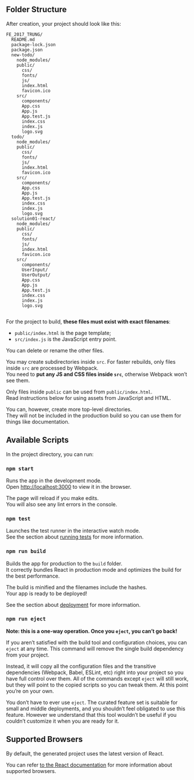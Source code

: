 
## Folder Structure

After creation, your project should look like this:

```
FE_2017_TRUNG/
  README.md
  package-lock.json
  package.json
  new-todo/
    node_modules/
    public/
      css/
      fonts/
      js/
      index.html
      favicon.ico
    src/
      components/
      App.css
      App.js
      App.test.js
      index.css
      index.js
      logo.svg
  todo/
    node_modules/
    public/
      css/
      fonts/
      js/
      index.html
      favicon.ico
    src/
      components/
      App.css
      App.js
      App.test.js
      index.css
      index.js
      logo.svg
  solution01-react/
    node_modules/
    public/
      css/
      fonts/
      js/
      index.html
      favicon.ico
    src/
      components/
      UserInput/
      UserOutput/
      App.css
      App.js
      App.test.js
      index.css
      index.js
      logo.svg
  
```

For the project to build, **these files must exist with exact filenames**:

* `public/index.html` is the page template;
* `src/index.js` is the JavaScript entry point.

You can delete or rename the other files.

You may create subdirectories inside `src`. For faster rebuilds, only files inside `src` are processed by Webpack.<br>
You need to **put any JS and CSS files inside `src`**, otherwise Webpack won’t see them.

Only files inside `public` can be used from `public/index.html`.<br>
Read instructions below for using assets from JavaScript and HTML.

You can, however, create more top-level directories.<br>
They will not be included in the production build so you can use them for things like documentation.

## Available Scripts

In the project directory, you can run:

### `npm start`

Runs the app in the development mode.<br>
Open [http://localhost:3000](http://localhost:3000) to view it in the browser.

The page will reload if you make edits.<br>
You will also see any lint errors in the console.

### `npm test`

Launches the test runner in the interactive watch mode.<br>
See the section about [running tests](#running-tests) for more information.

### `npm run build`

Builds the app for production to the `build` folder.<br>
It correctly bundles React in production mode and optimizes the build for the best performance.

The build is minified and the filenames include the hashes.<br>
Your app is ready to be deployed!

See the section about [deployment](#deployment) for more information.

### `npm run eject`

**Note: this is a one-way operation. Once you `eject`, you can’t go back!**

If you aren’t satisfied with the build tool and configuration choices, you can `eject` at any time. This command will remove the single build dependency from your project.

Instead, it will copy all the configuration files and the transitive dependencies (Webpack, Babel, ESLint, etc) right into your project so you have full control over them. All of the commands except `eject` will still work, but they will point to the copied scripts so you can tweak them. At this point you’re on your own.

You don’t have to ever use `eject`. The curated feature set is suitable for small and middle deployments, and you shouldn’t feel obligated to use this feature. However we understand that this tool wouldn’t be useful if you couldn’t customize it when you are ready for it.

## Supported Browsers

By default, the generated project uses the latest version of React.

You can refer [to the React documentation](https://reactjs.org/docs/react-dom.html#browser-support) for more information about supported browsers.
